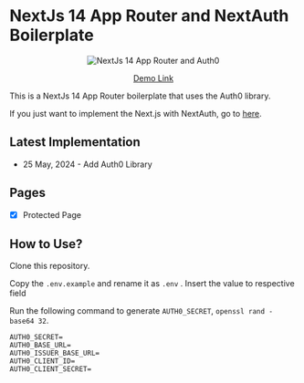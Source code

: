 # NextJs 14 App Router and NextAuth Boilerplate

<p align="center">
    <img 
        src="https://github.com/weehongkoh/nextjs-app-router-auth0/assets/105431607/e0e566ba-1786-4eda-b57d-7e340e247508" 
        alt="NextJs 14 App Router and Auth0" 
    />
</p>
<p align="center"><a href="https://nextjs-app-router-auth0.vercel.app/">Demo Link</a></p>

This is a NextJs 14 App Router boilerplate that uses the Auth0 library.

If you just want to implement the Next.js with NextAuth, go to [here](https://github.com/weehongkoh/nextjs-app-router-nextauth).

## Latest Implementation

- 25 May, 2024 - Add Auth0 Library

## Pages

- [x] Protected Page

## How to Use?

Clone this repository.

Copy the `.env.example` and rename it as `.env` .
Insert the value to respective field

Run the following command to generate `AUTH0_SECRET`, `openssl rand -base64 32`.

```
AUTH0_SECRET=
AUTH0_BASE_URL=
AUTH0_ISSUER_BASE_URL=
AUTH0_CLIENT_ID=
AUTH0_CLIENT_SECRET=
```
